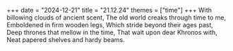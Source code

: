 +++
date = "2024-12-21"
title = "21.12.24"
themes = ["time"]
+++
With billowing clouds of ancient scent,
The old world creaks through time to me,
Emboldened in firm wooden legs,
Which stride beyond their ages past,
Deep thrones that mellow in the time,
That wait upon dear Khronos with,
Neat papered shelves and hardy beams.
